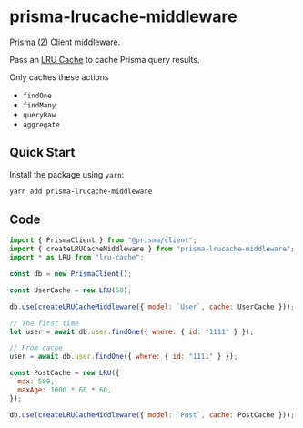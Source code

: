 # prisma-lrucache-middleware

[Prisma](https://www.prisma.io/) (2) Client middleware.

Pass an [LRU Cache](https://github.com/isaacs/node-lru-cache) to cache Prisma query results.

Only caches these actions

- `findOne`
- `findMany`
- `queryRaw`
- `aggregate`

## Quick Start

Install the package using `yarn`:

```bash
yarn add prisma-lrucache-middleware
```

## Code

```js
import { PrismaClient } from "@prisma/client";
import { createLRUCacheMiddleware } from "prisma-lrucache-middleware";
import * as LRU from "lru-cache";

const db = new PrismaClient();

const UserCache = new LRU(50);

db.use(createLRUCacheMiddleware({ model: `User`, cache: UserCache }));

// The first time
let user = await db.user.findOne({ where: { id: "1111" } });

// From cache
user = await db.user.findOne({ where: { id: "1111" } });

const PostCache = new LRU({
  max: 500,
  maxAge: 1000 * 60 * 60,
});

db.use(createLRUCacheMiddleware({ model: `Post`, cache: PostCache }));
```
